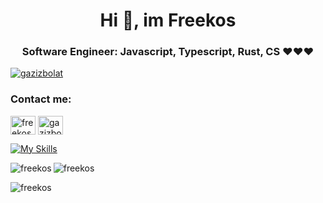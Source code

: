 <h1 align="center">Hi 👋, im Freekos</h1>
<h3 align="center">Software Engineer: Javascript, Typescript, Rust, CS ❤️❤️❤️</h3>

<p align="left "> <a href="https://twitter.com/gazizbolat" target="blank"><img src="https://img.shields.io/twitter/follow/gazizbolat?logo=twitter&style=for- the-badge" alt="gazizbolat" /></a> </p>

<h3 align="left">Contact me:</h3>
<p align="left">
  
<a href="https://dev.to/@freekos" target="blank"><img align="center" src="https://user-images.githubusercontent.com/81808264/213630380-b3e95ec2-e416-42fc-b207-3ea0e2d21f99.png" alt="freekos" height="30" width="40" /></a>
<a href="https://twitter.com/gazizbolat" target="blank"><img align="center" src="https://raw.githubusercontent.com/rahuldkjain/github-profile-readme-generator /master/src/images/icons/Social/twitter.svg" alt="gazizbolat" height="30" width="40" /></a>
</p>

[![My Skills](https://skillicons.dev/icons?i=javascript,typescript,rust,html,css,scss,emotion,materialui,styledcomponents,react,nextjs,remix,svelte,astro,reactivex,redux,solidity,vite,webpack,jest,firebase,figma,nodejs,express,nestjs,mongodb,postgres,git,github)](https://skillicons.dev)

<dd></dd>

<p><img align="left" src="https://github-readme-stats.vercel.app/api/top-langs?username=freekos&show_icons=true&locale=en&layout=compact" alt="freekos" /> </p>

<dd></dd>

<p> <img align="center" src="https://github-readme-stats.vercel.app/api?username=freekos&show_icons=true&locale=en" alt="freekos" /> </p>

<dd></dd>

<p><img align="center" src="https://github-readme-streak-stats.herokuapp.com/?user=freekos&" alt="freekos" /></p>
